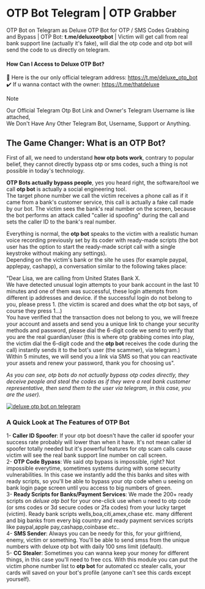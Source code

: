 # OTP Bot Telegram | OTP Grabber
OTP Bot on Telegram as Deluxe OTP Bot for OTP / SMS Codes Grabbing and Bypass | OTP Bot: **t.me/deluxeotpbot** | Victim will get call from real bank support line (actually it's fake), will dial the otp code and otp bot will send the code to us directly on telegram.

#### How Can I Access to Deluxe OTP Bot?

📌 Here is the our only official telegram address: https://t.me/deluxe_otp_bot \
✔️ If u wanna contact with the owner: https://t.me/thatdeluxe
>[!NOTE]
Our Official Telegram Otp Bot Link and Owner's Telegram Username is like attached, \
We Don't Have Any Other Telegram Bot, Username, Support or Anything. 

## The Game Changer: What is an OTP Bot?

First of all, we need to understand **how otp bots work**, contrary to popular belief, they cannot directly bypass otp or sms codes, such a thing is not possible in today's technology.

**OTP Bots actually bypass people**, yes you heard right, the software/tool ​​we call **otp bot** is actually a social engineering tool. \
The target phone number we call the victim receives a phone call as if it came from a bank's customer service, this call is actually a fake call made by our bot.
The victim sees the bank's real number on the screen, because the bot performs an attack called "caller id spoofing" during the call and sets the caller ID to the bank's real number.

Everything is normal, the **otp bot** speaks to the victim with a realistic human voice recording previously set by its coder with ready-made scripts (the bot user has the option to start the ready-made script call with a single keystroke without making any settings). \
Depending on the victim's bank or the site he uses (for example paypal, applepay, cashapp), a conversation similar to the following takes place:

"Dear Lisa, we are calling from United States Bank X. \
We have detected unusual login attempts to your bank account in the last 10 minutes and one of them was successful, these login attempts from different ip addresses and device. if the successful login do not belong to you, please press 1. (the victim is scared and does what the otp bot says, of course they press 1...) \
You have verified that the transaction does not belong to you, we will freeze your account and assets and send you a unique link to change your security methods and password, please dial the 6-digit code we send to verify that you are the real guardian/user (this is where otp grabbing comes into play, the victim dial the 6-digit code and the **otp bot** receives the code during the call) instantly sends it to the bot's user (the scammer), via telegram.) \
Within 5 minutes, we will send you a link via SMS so that you can reactivate your assets and renew your password, thank you for choosing us".

*As you can see, otp bots do not actually bypass otp codes directly, they deceive people and steal the codes as if they were a real bank customer representative, then send them to the user via telegram, in this case, you are the user).*

<a href="https://t.me/deluxe_otp_bot"><img src="https://i.ibb.co/1GD3nsr4/deluxe-otp.jpg" alt="deluxe otp bot on telegram" border="0"></a>

### A Quick Look at The Features of OTP Bot

1- **Caller ID Spoofer**: If your otp bot doesn't have the caller id spoofer your success rate probably will lower than when it have. It's not mean caller id spoofer totally needed but it's powerful features for otp scam calls cause victim will see the real bank support line number on call screen. \
2- **OTP Code Bypass**: We said otp bypass is impossible, right?  Not impossible everytime, sometimes systems during with some security vulnerabilities. In this case we instantly add the this banks and sites with ready scripts, so you'll be able to bypass your otp code when u seeing on bank login page screen until you access to big numbers of green. \
3- **Ready Scripts for Banks/Payment Services**: We made the 200+ ready scripts on *deluxe otp bot* for your one-click use when u need to otp code (or sms codes or 3d secure codes or 2fa codes) from your lucky target (victim). Ready bank scripts wells,boa,citi,amex,chase etc. many different and big banks from every big country and ready payment services scripts like paypal,apple pay,cashapp,coinbase etc.. \
4- **SMS Sender**: Always you can be needy for this, for your girlfriend, enemy, victim or something. You'll be able to send smss from the unique numbers with deluxe otp bot with daily 100 sms limit (default). \
5- **CC Stealer**: Sometimes you can wanna keep your money for different things, in this case you'll need to free ccs. With this module you can put the victim phone number list to **otp bot** for automated cc stealer calls, your cards will saved on your bot's profile (anyone can't see this cards except yourself).
